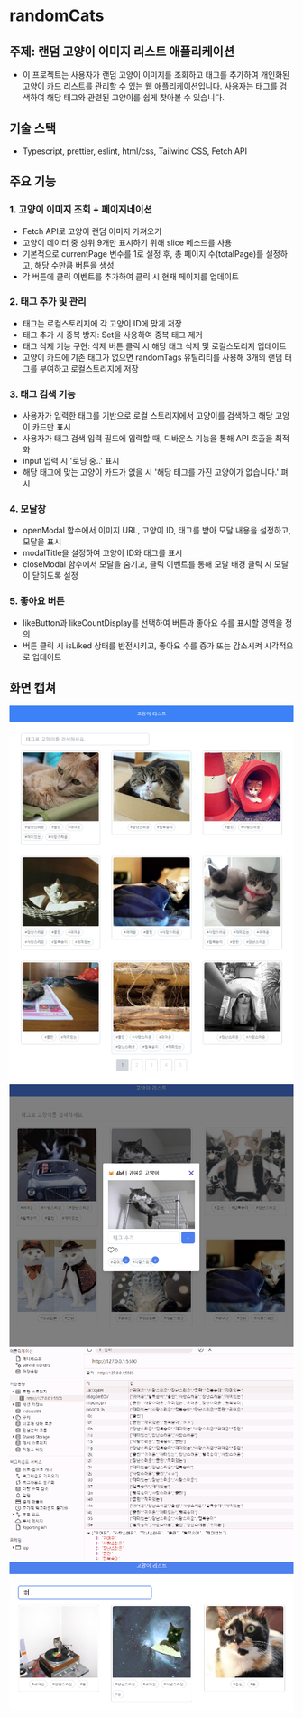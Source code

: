 # randomCats

## 주제: 랜덤 고양이 이미지 리스트 애플리케이션

- 이 프로젝트는 사용자가 랜덤 고양이 이미지를 조회하고 태그를 추가하여 개인화된 고양이 카드 리스트를 관리할 수 있는 웹 애플리케이션입니다. 사용자는 태그를 검색하여 해당 태그와 관련된 고양이를 쉽게 찾아볼 수 있습니다.

## 기술 스택

- Typescript, prettier, eslint, html/css, Tailwind CSS, Fetch API

## 주요 기능

### 1. 고양이 이미지 조회 + 페이지네이션

- Fetch API로 고양이 랜덤 이미지 가져오기
- 고양이 데이터 중 상위 9개만 표시하기 위해 slice 메소드를 사용
- 기본적으로 currentPage 변수를 1로 설정 후, 총 페이지 수(totalPage)를 설정하고, 해당 수만큼 버튼을 생성
- 각 버튼에 클릭 이벤트를 추가하여 클릭 시 현재 페이지를 업데이트

### 2. 태그 추가 및 관리

- 태그는 로컬스토리지에 각 고양이 ID에 맞게 저장
- 태그 추가 시 중복 방지: Set을 사용하여 중복 태그 제거
- 태그 삭제 기능 구현: 삭제 버튼 클릭 시 해당 태그 삭제 및 로컬스토리지 업데이트
- 고양이 카드에 기존 태그가 없으면 randomTags 유틸리티를 사용해 3개의 랜덤 태그를 부여하고 로컬스토리지에 저장

### 3. 태그 검색 기능

- 사용자가 입력한 태그를 기반으로 로컬 스토리지에서 고양이를 검색하고 해당 고양이 카드만 표시
- 사용자가 태그 검색 입력 필드에 입력할 때, 디바운스 기능을 통해 API 호출을 최적화
- input 입력 시 '로딩 중..' 표시
- 해당 태그에 맞는 고양이 카드가 없을 시 '해당 태그를 가진 고양이가 없습니다.' 펴시

### 4. 모달창

- openModal 함수에서 이미지 URL, 고양이 ID, 태그를 받아 모달 내용을 설정하고, 모달을 표시
- modalTitle을 설정하여 고양이 ID와 태그를 표시
- closeModal 함수에서 모달을 숨기고, 클릭 이벤트를 통해 모달 배경 클릭 시 모달이 닫히도록 설정

### 5. 좋아요 버튼

- likeButton과 likeCountDisplay를 선택하여 버튼과 좋아요 수를 표시할 영역을 정의
- 버튼 클릭 시 isLiked 상태를 반전시키고, 좋아요 수를 증가 또는 감소시켜 시각적으로 업데이트

## 화면 캡쳐

![alt text](/src/assets/image/image.png)
![alt text](/src/assets/image/image-1.png)
![alt text](/src/assets/image/image-2.png)
![alt text](/src/assets/image/image-3.png)
